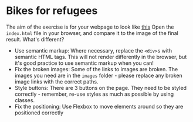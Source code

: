 # Bikes for refugees

The aim of the exercise is for your webpage to look like [this](https://codeyourfuture.github.io/syllabus-london/html-css/assets/screenshot-complete.png) 
Open the `index.html` file in your browser, and compare it to the image of the final result. What's different?

- Use semantic markup: Where necessary, replace the `<div>`s with semantic HTML tags. This will not render differently in the browser, but it's good practice to use semantic markup when you can!
- Fix the broken images: Some of the links to images are broken. The images you need are in the `images` folder - please replace any broken image links with the correct paths.
- Style buttons: There are 3 buttons on the page. They need to be styled correctly - remember, re-use styles as much as possible by using classes.
- Fix the positioning: Use Flexbox to move elements around so they are positioned correctly
